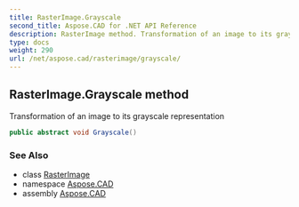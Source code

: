 ```yaml
---
title: RasterImage.Grayscale
second_title: Aspose.CAD for .NET API Reference
description: RasterImage method. Transformation of an image to its grayscale representation
type: docs
weight: 290
url: /net/aspose.cad/rasterimage/grayscale/
---
```

## RasterImage.Grayscale method

Transformation of an image to its grayscale representation

```csharp
public abstract void Grayscale()
```

### See Also

* class [RasterImage](../)
* namespace [Aspose.CAD](../../rasterimage/)
* assembly [Aspose.CAD](../../../)


